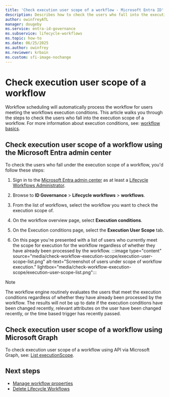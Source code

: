 ```yaml
---
title: 'Check execution user scope of a workflow - Microsoft Entra ID'
description: Describes how to check the users who fall into the execution scope of a Lifecycle Workflow.
author: owinfreyATL
manager: dougeby
ms.service: entra-id-governance
ms.subservice: lifecycle-workflows
ms.topic: how-to
ms.date: 06/25/2025
ms.author: owinfrey
ms.reviewer: krbain
ms.custom: sfi-image-nochange
---
```


# Check execution user scope of a workflow

Workflow scheduling will automatically process the workflow for users meeting the workflows execution conditions. This article walks you through the steps to check the users who fall into the execution scope of a workflow. For more information about execution conditions, see: [workflow basics](../id-governance/understanding-lifecycle-workflows.md#workflow-basics).

## Check execution user scope of a workflow using the Microsoft Entra admin center


To check the users who fall under the execution scope of a workflow, you'd follow these steps:

1. Sign in to the [Microsoft Entra admin center](https://entra.microsoft.com) as at least a [Lifecycle Workflows Administrator](../identity/role-based-access-control/permissions-reference.md#lifecycle-workflows-administrator).

1. Browse to **ID Governance** > **Lifecycle workflows** > **workflows**.

1. From the list of workflows, select the workflow you want to check the execution scope of.

1. On the workflow overview page, select **Execution conditions**.

1. On the Execution conditions page, select the **Execution User Scope** tab.

1. On this page you're presented with a list of users who currently meet the scope for execution for the workflow regardless of whether they have already been processed by the workflow.
    :::image type="content" source="media/check-workflow-execution-scope/execution-user-scope-list.png" alt-text="Screenshot of users under scope of workflow execution." lightbox="media/check-workflow-execution-scope/execution-user-scope-list.png":::

> [!NOTE]
> The workflow engine routinely evaluates the users that meet the execution conditions regardless of whether they have already been processed by the workflow. The results will not be up to date if the execution conditions have been changed recently, relevant attributes on the user have been changed recently, or the time based trigger has recently passed.

## Check execution user scope of a workflow using Microsoft Graph

To check execution user scope of a workflow using API via Microsoft Graph, see: [List executionScope](/graph/api/workflow-list-executionscope).

## Next steps

- [Manage workflow properties](manage-workflow-properties.md)
- [Delete Lifecycle Workflows](delete-lifecycle-workflow.md)
